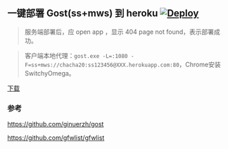 ## 一键部署 Gost(ss+mws) 到 heroku  [![Deploy](https://www.herokucdn.com/deploy/button.png)](https://heroku.com/deploy)

> 服务端部署后，应 open app ，显示 404 page not found，表示部署成功。

> 客户端本地代理：`gost.exe -L=:1080 -F=ss+mws://chacha20:ss123456@XXX.herokuapp.com:80`，Chrome安装SwitchyOmega。

[下载](https://github.com/ginuerzh/gost/releases/tag/v2.7.2)

### 参考 
https://github.com/ginuerzh/gost

https://github.com/gfwlist/gfwlist

